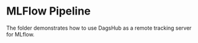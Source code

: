# MLFlow Pipeline

The folder demonstrates how to use DagsHub as a remote tracking server for MLflow.
